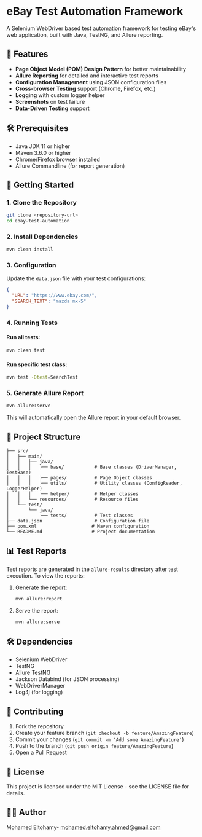 # eBay Test Automation Framework

A Selenium WebDriver based test automation framework for testing eBay's web application, built with Java, TestNG, and Allure reporting.

## 🚀 Features

- **Page Object Model (POM) Design Pattern** for better maintainability
- **Allure Reporting** for detailed and interactive test reports
- **Configuration Management** using JSON configuration files
- **Cross-browser Testing** support (Chrome, Firefox, etc.)
- **Logging** with custom logger helper
- **Screenshots** on test failure
- **Data-Driven Testing** support

## 🛠️ Prerequisites

- Java JDK 11 or higher
- Maven 3.6.0 or higher
- Chrome/Firefox browser installed
- Allure Commandline (for report generation)

## 🚀 Getting Started

### 1. Clone the Repository
```bash
git clone <repository-url>
cd ebay-test-automation
```

### 2. Install Dependencies
```bash
mvn clean install
```

### 3. Configuration
Update the `data.json` file with your test configurations:
```json
{
  "URL": "https://www.ebay.com/",
  "SEARCH_TEXT": "mazda mx-5"
}
```

### 4. Running Tests

#### Run all tests:
```bash
mvn clean test
```

#### Run specific test class:
```bash
mvn test -Dtest=SearchTest
```

### 5. Generate Allure Report
```bash
mvn allure:serve
```
This will automatically open the Allure report in your default browser.

## 📂 Project Structure

```
├── src/
│   ├── main/
│   │   ├── java/
│   │   │   ├── base/           # Base classes (DriverManager, TestBase)
│   │   │   ├── pages/          # Page Object classes
│   │   │   ├── utils/          # Utility classes (ConfigReader, LoggerHelper)
│   │   │   └── helper/         # Helper classes
│   │   └── resources/          # Resource files
│   └── test/
│       └── java/
│           └── tests/          # Test classes
├── data.json                   # Configuration file
├── pom.xml                    # Maven configuration
└── README.md                  # Project documentation
```

## 📊 Test Reports

Test reports are generated in the `allure-results` directory after test execution. To view the reports:

1. Generate the report:
   ```bash
   mvn allure:report
   ```

2. Serve the report:
   ```bash
   mvn allure:serve
   ```

## 🛠️ Dependencies

- Selenium WebDriver
- TestNG
- Allure TestNG
- Jackson Databind (for JSON processing)
- WebDriverManager
- Log4j (for logging)

## 🤝 Contributing

1. Fork the repository
2. Create your feature branch (`git checkout -b feature/AmazingFeature`)
3. Commit your changes (`git commit -m 'Add some AmazingFeature'`)
4. Push to the branch (`git push origin feature/AmazingFeature`)
5. Open a Pull Request

## 📝 License

This project is licensed under the MIT License - see the LICENSE file for details.

## 👨‍💻 Author

Mohamed Eltohamy- mohamed.eltohamy.ahmed@gmail.com
